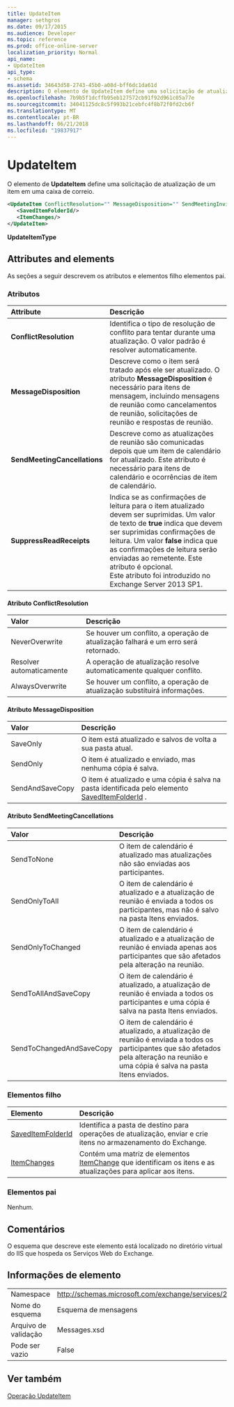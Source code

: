 ```yaml
---
title: UpdateItem
manager: sethgros
ms.date: 09/17/2015
ms.audience: Developer
ms.topic: reference
ms.prod: office-online-server
localization_priority: Normal
api_name:
- UpdateItem
api_type:
- schema
ms.assetid: 34643d58-2743-45b0-a08d-bff6dc1da61d
description: O elemento de UpdateItem define uma solicitação de atualização de um item em uma caixa de correio.
ms.openlocfilehash: 7b9b5f1dcffb95eb127572cb91f92d961c05a77e
ms.sourcegitcommit: 34041125dc8c5f993b21cebfc4f8b72f0fd2cb6f
ms.translationtype: MT
ms.contentlocale: pt-BR
ms.lasthandoff: 06/21/2018
ms.locfileid: "19837917"
---
```

# <a name="updateitem"></a>UpdateItem

O elemento de **UpdateItem** define uma solicitação de atualização de um item em uma caixa de correio. 
  
```XML
<UpdateItem ConflictResolution="" MessageDisposition="" SendMeetingInvitationsOrCancellations="" SuppressReadReceipts="">
   <SavedItemFolderId/>
   <ItemChanges/>
</UpdateItem>
```

 **UpdateItemType**
## <a name="attributes-and-elements"></a>Attributes and elements

As seções a seguir descrevem os atributos e elementos filho elementos pai.
  
### <a name="attributes"></a>Atributos

|**Attribute**|**Descrição**|
|:-----|:-----|
|**ConflictResolution** <br/> |Identifica o tipo de resolução de conflito para tentar durante uma atualização. O valor padrão é resolver automaticamente.  <br/> |
|**MessageDisposition** <br/> |Descreve como o item será tratado após ele ser atualizado. O atributo **MessageDisposition** é necessário para itens de mensagem, incluindo mensagens de reunião como cancelamentos de reunião, solicitações de reunião e respostas de reunião.  <br/> |
|**SendMeetingCancellations** <br/> |Descreve como as atualizações de reunião são comunicadas depois que um item de calendário for atualizado. Este atributo é necessário para itens de calendário e ocorrências de item de calendário.  <br/> |
|**SuppressReadReceipts** <br/> |Indica se as confirmações de leitura para o item atualizado devem ser suprimidas. Um valor de texto de **true** indica que devem ser suprimidas confirmações de leitura. Um valor **false** indica que as confirmações de leitura serão enviadas ao remetente. Este atributo é opcional.  <br/> Este atributo foi introduzido no Exchange Server 2013 SP1.  <br/> |
   
#### <a name="conflictresolution-attribute"></a>Atributo ConflictResolution

|**Valor**|**Descrição**|
|:-----|:-----|
|NeverOverwrite  <br/> |Se houver um conflito, a operação de atualização falhará e um erro será retornado.  <br/> |
|Resolver automaticamente  <br/> |A operação de atualização resolve automaticamente qualquer conflito.  <br/> |
|AlwaysOverwrite  <br/> |Se houver um conflito, a operação de atualização substituirá informações.  <br/> |
   
#### <a name="messagedisposition-attribute"></a>Atributo MessageDisposition

|**Valor**|**Descrição**|
|:-----|:-----|
|SaveOnly  <br/> |O item está atualizado e salvos de volta a sua pasta atual.  <br/> |
|SendOnly  <br/> |O item é atualizado e enviado, mas nenhuma cópia é salva.  <br/> |
|SendAndSaveCopy  <br/> |O item é atualizado e uma cópia é salva na pasta identificada pelo elemento [SavedItemFolderId](saveditemfolderid.md) .  <br/> |
   
#### <a name="sendmeetinginvitationsorcancellations-attribute"></a>Atributo SendMeetingCancellations

|**Valor**|**Descrição**|
|:-----|:-----|
|SendToNone  <br/> |O item de calendário é atualizado mas atualizações não são enviadas aos participantes.  <br/> |
|SendOnlyToAll  <br/> |O item de calendário é atualizado e a atualização de reunião é enviada a todos os participantes, mas não é salvo na pasta Itens enviados.  <br/> |
|SendOnlyToChanged  <br/> |O item de calendário é atualizado e a atualização de reunião é enviada apenas aos participantes que são afetados pela alteração na reunião.  <br/> |
|SendToAllAndSaveCopy  <br/> |O item de calendário é atualizado, a atualização de reunião é enviada a todos os participantes e uma cópia é salva na pasta Itens enviados.  <br/> |
|SendToChangedAndSaveCopy  <br/> |O item de calendário é atualizado, a atualização de reunião é enviada a todos os participantes que são afetados pela alteração na reunião e uma cópia é salva na pasta Itens enviados.  <br/> |
   
### <a name="child-elements"></a>Elementos filho

|**Elemento**|**Descrição**|
|:-----|:-----|
|[SavedItemFolderId](saveditemfolderid.md) <br/> |Identifica a pasta de destino para operações de atualização, enviar e crie itens no armazenamento do Exchange.  <br/> |
|[ItemChanges](itemchanges.md) <br/> |Contém uma matriz de elementos [ItemChange](itemchange.md) que identificam os itens e as atualizações para aplicar aos itens.  <br/> |
   
### <a name="parent-elements"></a>Elementos pai

Nenhum.
  
## <a name="remarks"></a>Comentários

O esquema que descreve este elemento está localizado no diretório virtual do IIS que hospeda os Serviços Web do Exchange.
  
## <a name="element-information"></a>Informações de elemento

|||
|:-----|:-----|
|Namespace  <br/> |http://schemas.microsoft.com/exchange/services/2006/messages  <br/> |
|Nome do esquema  <br/> |Esquema de mensagens  <br/> |
|Arquivo de validação  <br/> |Messages.xsd  <br/> |
|Pode ser vazio  <br/> |False  <br/> |
   
## <a name="see-also"></a>Ver também



[Operação UpdateItem](updateitem-operation.md)


